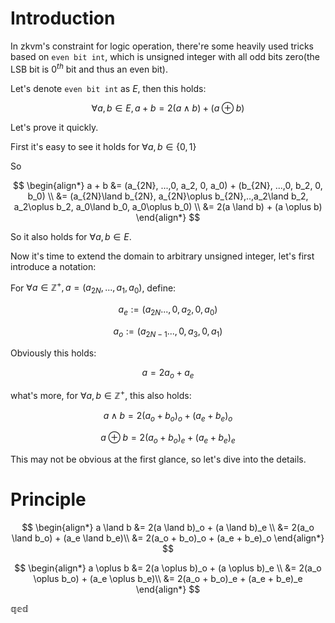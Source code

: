 # Introduction

In zkvm's constraint for logic operation, there're some heavily used tricks based on `even bit int`, which is unsigned integer with all odd bits zero(the LSB bit is $0^{th}$ bit and thus an even bit).

Let's denote `even bit int` as $E$, then this holds:

$$\forall a,b \in E, a+b = 2(a \land b) + (a \oplus b)$$

Let's prove it quickly.

First it's easy to see it holds for $\forall a,b \in \lbrace0, 1\rbrace$

So

$$
\begin{align*}
a + b &= (a_{2N}, ...,0, a_2, 0, a_0) + (b_{2N}, ...,0, b_2, 0, b_0) \\
      &= (a_{2N}\land b_{2N}, a_{2N}\oplus b_{2N},..,a_2\land b_2, a_2\oplus b_2, a_0\land b_0, a_0\oplus b_0) \\
      &= 2(a \land b) + (a \oplus b)
\end{align*}
$$

So it also holds for $\forall a,b \in E$.

Now it's time to extend the domain to arbitrary unsigned integer, let's first introduce a notation:

For $\forall a \in \mathbb{Z}^{+}, a = (a_{2N},..., a_1, a_0)$, define:

$$a_e := (a_{2N}..., 0, a_2, 0, a_0)$$

$$a_o := (a_{2N-1}..., 0, a_3, 0, a_1)$$

Obviously this holds:

$$a = 2a_o + a_e$$

what's more, for $\forall a,b \in \mathbb{Z}^{+}$, this also holds:

$$a \land b = 2(a_o+b_o)_o + (a_e + b_e)_o$$

$$a \oplus b = 2(a_o+b_o)_e + (a_e + b_e)_e$$

This may not be obvious at the first glance, so let's dive into the details.

# Principle

$$
\begin{align*}
a \land b &= 2(a \land b)_o + (a \land b)_e \\
          &= 2(a_o \land b_o) + (a_e \land b_e)\\
          &= 2(a_o + b_o)_o + (a_e + b_e)_o
\end{align*}
$$

$$
\begin{align*}
a \oplus b &= 2(a \oplus b)_o + (a \oplus b)_e \\
          &= 2(a_o \oplus b_o) + (a_e \oplus b_e)\\
          &= 2(a_o + b_o)_e + (a_e + b_e)_e
\end{align*}
$$

$\mathbb{qed}$